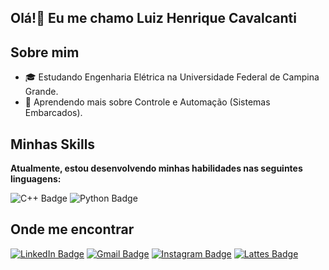 ## Olá!👋 Eu me chamo Luiz Henrique Cavalcanti

## Sobre mim

- 🎓 Estudando Engenharia Elétrica na Universidade Federal de Campina Grande.
- 🌱 Aprendendo mais sobre Controle e Automação (Sistemas Embarcados).

## Minhas Skills

**Atualmente, estou desenvolvendo minhas habilidades nas seguintes linguagens:**

![C++ Badge](https://img.shields.io/badge/C%2B%2B-00599C?style=for-the-badge&logo=c%2B%2B&logoColor=white)
![Python Badge](https://img.shields.io/badge/Python-3776AB?style=for-the-badge&logo=python&logoColor=white)

## Onde me encontrar
[![LinkedIn Badge](https://img.shields.io/badge/LinkedIn-0077B5?style=for-the-badge&logo=linkedin&logoColor=white)](https://www.linkedin.com/in/henricvt)
[![Gmail Badge](https://img.shields.io/badge/Gmail-D14836?style=for-the-badge&logo=gmail&logoColor=white)](mailto:luiz.henrique.silva@ee.ufcg.edu.br)
[![Instagram Badge](https://img.shields.io/badge/Instagram-E4405F?style=for-the-badge&logo=instagram&logoColor=white)](https://www.instagram.com/henricvt)
[![Lattes Badge](https://img.shields.io/badge/Lattes-005CA9?style=for-the-badge)](http://lattes.cnpq.br/5512796417960666)

